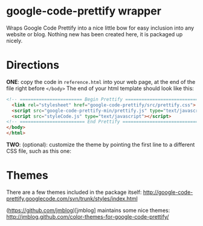 google-code-prettify wrapper
=======================

Wraps Google Code Prettify into a nice little bow for easy inclusion into any website or blog. Nothing new has been created here, it is packaged up nicely.


# Directions

**ONE**: copy the code in `reference.html` into your web page, at the end of the file right before `</body>`
The end of your html template should look like this:

```html
<!-- ======================= Begin Prettify ============================-->
  <link rel="stylesheet" href="google-code-prettify/src/prettify.css">
  <script src="google-code-prettify-min/prettify.js" type="text/javascript"></script>
  <script src="styleCode.js" type="text/javascript"></script>
<!-- ======================== End Prettify =============================-->
</body>
</html>
```
**TWO**: (optional): customize the theme by pointing the first line to a different CSS file, such as this one:


# Themes

There are a few themes included in the package itself:
http://google-code-prettify.googlecode.com/svn/trunk/styles/index.html

(https://github.com/jmblog)[jmblog] maintains some nice themes:
http://jmblog.github.com/color-themes-for-google-code-prettify/